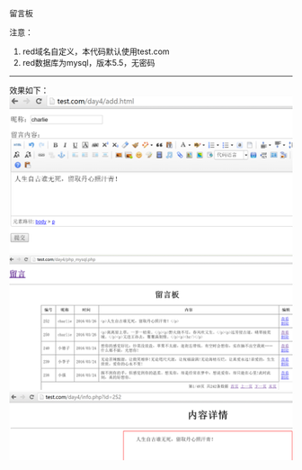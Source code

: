 留言板

注意：
  1. red域名自定义，本代码默认使用test.com
  2. red数据库为mysql，版本5.5，无密码
---------------------------------
效果如下：
![写文章](./1.png)
![浏览](./2.png)
![查看](./3.png)
